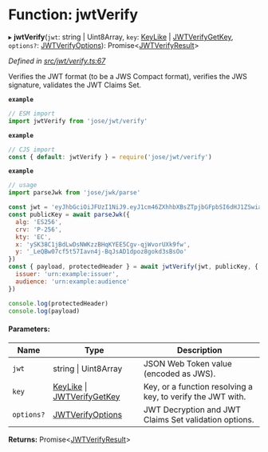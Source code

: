 # Function: jwtVerify

▸ **jwtVerify**(`jwt`: string \| Uint8Array, `key`: [KeyLike](../types/_types_d_.keylike.md) \| [JWTVerifyGetKey](../interfaces/_jwt_verify_.jwtverifygetkey.md), `options?`: [JWTVerifyOptions](../interfaces/_jwt_verify_.jwtverifyoptions.md)): Promise\<[JWTVerifyResult](../interfaces/_types_d_.jwtverifyresult.md)>

*Defined in [src/jwt/verify.ts:67](https://github.com/panva/jose/blob/v3.3.2/src/jwt/verify.ts#L67)*

Verifies the JWT format (to be a JWS Compact format), verifies the JWS signature, validates the JWT Claims Set.

**`example`** 
```js
// ESM import
import jwtVerify from 'jose/jwt/verify'
```

**`example`** 
```js
// CJS import
const { default: jwtVerify } = require('jose/jwt/verify')
```

**`example`** 
```js
// usage
import parseJwk from 'jose/jwk/parse'

const jwt = 'eyJhbGciOiJFUzI1NiJ9.eyJ1cm46ZXhhbXBsZTpjbGFpbSI6dHJ1ZSwiaWF0IjoxNjA0MzE1MDc0LCJpc3MiOiJ1cm46ZXhhbXBsZTppc3N1ZXIiLCJhdWQiOiJ1cm46ZXhhbXBsZTphdWRpZW5jZSJ9.hx1nOfAT5LlXuzu8O-bhjXBGpklWDt2EsHw7-MDn49NrnwvVsstNhEnkW2ddauB7eSikFtUNeumLpFI9CWDBsg'
const publicKey = await parseJwk({
  alg: 'ES256',
  crv: 'P-256',
  kty: 'EC',
  x: 'ySK38C1jBdLwDsNWKzzBHqKYEE5Cgv-qjWvorUXk9fw',
  y: '_LeQBw07cf5t57Iavn4j-BqJsAD1dpoz8gokd3sBsOo'
})
const { payload, protectedHeader } = await jwtVerify(jwt, publicKey, {
  issuer: 'urn:example:issuer',
  audience: 'urn:example:audience'
})

console.log(protectedHeader)
console.log(payload)
```

#### Parameters:

Name | Type | Description |
------ | ------ | ------ |
`jwt` | string \| Uint8Array | JSON Web Token value (encoded as JWS). |
`key` | [KeyLike](../types/_types_d_.keylike.md) \| [JWTVerifyGetKey](../interfaces/_jwt_verify_.jwtverifygetkey.md) | Key, or a function resolving a key, to verify the JWT with. |
`options?` | [JWTVerifyOptions](../interfaces/_jwt_verify_.jwtverifyoptions.md) | JWT Decryption and JWT Claims Set validation options.  |

**Returns:** Promise\<[JWTVerifyResult](../interfaces/_types_d_.jwtverifyresult.md)>
